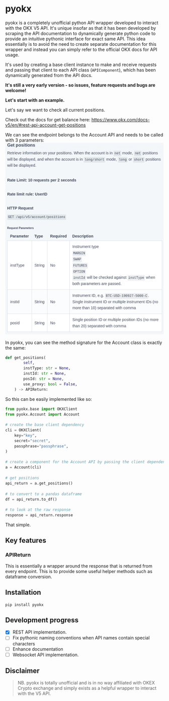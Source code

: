 # pyokx


pyokx is a completely unofficial python API wrapper developed to interact with the OKX V5 API. 
It's unique insofar as that it has been developed by scraping the API documentation to dynamically generate python code to provide an intuitive
pythonic interface for exact same API. This idea essentially is to avoid the need to create separate documentation for this wrapper and instead you can simply refer to the official OKX docs for API usage.

It's used by creating a base client instance to make and receive requests and passing that client to each API class (`APIComponent`), which has been dynamically generated from the API docs.

**It's still a very early version - so issues, feature requests and bugs are welcome!**

**Let's start with an example.**

Let's say we want to check all current positions.

Check out the docs for get balance here: https://www.okx.com/docs-v5/en/#rest-api-account-get-positions

We can see the endpoint belongs to the Account API and needs to be called with 3 parameters:
![OKX-docs](get-pos.png)

In pyokx, you can see the method signature for the Account class is exactly the same:
```python
def get_positions(
        self,
        instType: str = None,
        instId: str = None,
        posId: str = None,
        use_proxy: bool = False,
    ) -> APIReturn:
```

So this can be easily implemented like so:

```python
from pyokx.base import OKXClient
from pyokx.Account import Account

# create the base client dependency
cli = OKXClient(
    key="key",
    secret="secret",
    passphrase="passphrase",
)

# create a component for the Account API by passing the client dependency
a = Account(cli)

# get positions
api_return = a.get_positions()

# to convert to a pandas dataframe
df = api_return.to_df()

# to look at the raw response
response = api_return.response

```

That simple.

## Key features

### APIReturn

This is essentially a wrapper around the response that is returned from every endpoint. This is to provide some useful helper methods such as dataframe conversion.

## Installation

```shell
pip install pyokx
```

## Development progress

- [x] REST API implementation.
- [ ] Fix pythonic naming conventions when API names contain special characters
- [ ] Enhance documentation
- [ ] Websocket API implementation. 

## Disclaimer
> NB. pyokx is totally unofficial and is in no way affiliated with OKEX Crypto exchange and simply exists as a helpful wrapper to interact with the V5 API.